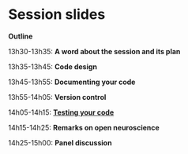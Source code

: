 # Session slides

**Outline**

13h30-13h35: **A word about the session and its plan**

13h35-13h45: **Code design**

13h45-13h55: **Documenting your code**

13h55-14h05: **Version control**

14h05-14h15: [**Testing your code**](pdfs/Testing_your_code.pdf)

14h15-14h25: **Remarks on open neuroscience**

14h25-15h00: **Panel discussion**

